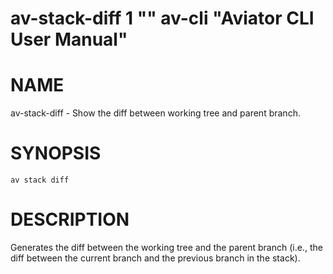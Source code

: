 # av-stack-diff 1 "" av-cli "Aviator CLI User Manual"

# NAME

av-stack-diff - Show the diff between working tree and parent branch. 

# SYNOPSIS

`av stack diff`

# DESCRIPTION

Generates the diff between the working tree and the parent branch (i.e., the diff between the current branch and the previous branch in the stack).
